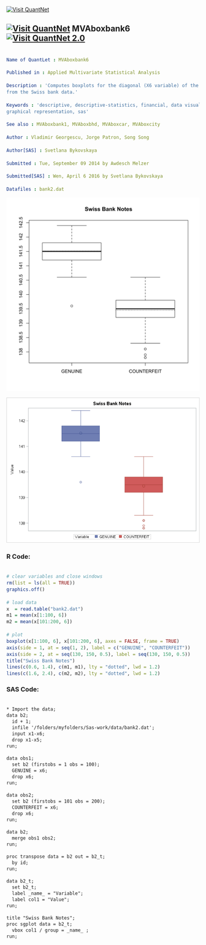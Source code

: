 
[<img src="https://github.com/QuantLet/Styleguide-and-FAQ/blob/master/pictures/banner.png" width="888" alt="Visit QuantNet">](http://quantlet.de/)

## [<img src="https://github.com/QuantLet/Styleguide-and-FAQ/blob/master/pictures/qloqo.png" alt="Visit QuantNet">](http://quantlet.de/) **MVAboxbank6** [<img src="https://github.com/QuantLet/Styleguide-and-FAQ/blob/master/pictures/QN2.png" width="60" alt="Visit QuantNet 2.0">](http://quantlet.de/)

```yaml

Name of QuantLet : MVAboxbank6

Published in : Applied Multivariate Statistical Analysis

Description : 'Computes boxplots for the diagonal (X6 variable) of the genuine and forged banknotes
from the Swiss bank data.'

Keywords : 'descriptive, descriptive-statistics, financial, data visualization, boxplot, plot,
graphical representation, sas'

See also : MVAboxbank1, MVAboxbhd, MVAboxcar, MVAboxcity

Author : Vladimir Georgescu, Jorge Patron, Song Song

Author[SAS] : Svetlana Bykovskaya

Submitted : Tue, September 09 2014 by Awdesch Melzer

Submitted[SAS] : Wen, April 6 2016 by Svetlana Bykovskaya

Datafiles : bank2.dat

```

![Picture1](MVAboxbank6-1.png)

![Picture2](MVAboxbank6_sas.png)


### R Code:
```r

# clear variables and close windows
rm(list = ls(all = TRUE))
graphics.off()

# load data
x  = read.table("bank2.dat")
m1 = mean(x[1:100, 6])
m2 = mean(x[101:200, 6])

# plot
boxplot(x[1:100, 6], x[101:200, 6], axes = FALSE, frame = TRUE)
axis(side = 1, at = seq(1, 2), label = c("GENUINE", "COUNTERFEIT"))
axis(side = 2, at = seq(130, 150, 0.5), label = seq(130, 150, 0.5))
title("Swiss Bank Notes")
lines(c(0.6, 1.4), c(m1, m1), lty = "dotted", lwd = 1.2)
lines(c(1.6, 2.4), c(m2, m2), lty = "dotted", lwd = 1.2)
```

### SAS Code:
```sas

* Import the data;
data b2;
  id + 1;
  infile '/folders/myfolders/Sas-work/data/bank2.dat';
  input x1-x6;
  drop x1-x5;
run;

data obs1;
  set b2 (firstobs = 1 obs = 100);
  GENUINE = x6;
  drop x6;
run;

data obs2;
  set b2 (firstobs = 101 obs = 200);
  COUNTERFEIT = x6;
  drop x6;
run;

data b2;
  merge obs1 obs2;
run;

proc transpose data = b2 out = b2_t;
  by id;
run;

data b2_t;
  set b2_t;
  label _name_ = "Variable";
  label col1 = "Value";
run;

title "Swiss Bank Notes";
proc sgplot data = b2_t;
  vbox col1 / group = _name_ ;
run;
```
